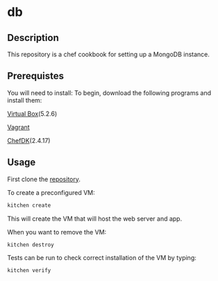 # db

## Description
This repository is a chef cookbook for setting up a MongoDB instance.

## Prerequistes
You will need to install:
To begin, download the following programs and install them:

[Virtual Box](https://www.virtualbox.org/wiki/Downloads)(5.2.6)

[Vagrant](https://www.vagrantup.com/downloads.html)

[ChefDK](https://downloads.chef.io/chefdk)(2.4.17)

## Usage

First clone the [repository](https://github.com/HirakN/CookbookDB).

To create a preconfigured VM:

```bash
kitchen create
```
This will create the VM that will host the web server and app.

When you want to remove the VM:

```bash
kitchen destroy
```

Tests can be run to check correct installation of the VM by typing:

```bash
kitchen verify
```

